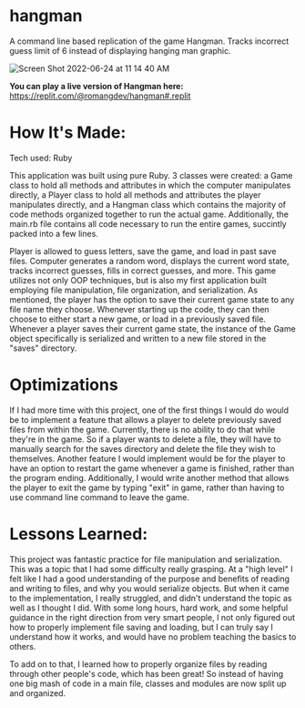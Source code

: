 # hangman

A command line based replication of the game Hangman. Tracks incorrect guess limit of 6 instead of displaying hanging man graphic.

![Screen Shot 2022-06-24 at 11 14 40 AM](https://user-images.githubusercontent.com/74276666/175565421-fa0eeada-373b-45d4-990d-7e2169388674.png)

**You can play a live version of Hangman here:** https://replit.com/@romangdev/hangman#.replit

# How It's Made:
Tech used: Ruby

This application was built using pure Ruby. 3 classes were created: a Game class to hold all methods and attributes in which the computer manipulates directly, a Player class to hold all methods and attributes the player manipulates directly, and a Hangman class which contains the majority of code methods organized together to run the actual game. Additionally, the main.rb file contains all code necessary to run the entire games, succintly packed into a few lines. 

Player is allowed to guess letters, save the game, and load in past save files. Computer generates a random word, displays the current word state, tracks incorrect guesses, fills in correct guesses, and more. This game utilizes not only OOP techniques, but is also my first application built employing file manipulation, file organization, and serialization. As mentioned, the player has the option to save their current game state to any file name they choose. Whenever starting up the code, they can then choose to either start a new game, or load in a previously saved file. Whenever a player saves their current game state, the instance of the Game object specifically is serialized and written to a new file stored in the "saves" directory.

# Optimizations
If I had more time with this project, one of the first things I would do would be to implement a feature that allows a player to delete previously saved files from within the game. Currently, there is no ability to do that while they're in the game. So if a player wants to delete a file, they will have to manually search for the saves directory and delete the file they wish to themselves. Another feature I would implement would be for the player to have an option to restart the game whenever a game is finished, rather than the program ending. Additionally, I would write another method that allows the player to exit the game by typing "exit" in game, rather than having to use command line command to leave the game. 

# Lessons Learned:
This project was fantastic practice for file manipulation and serialization. This was a topic that I had some difficulty really grasping. At a "high level" I felt like I had a good understanding of the purpose and benefits of reading and writing to files, and why you would serialize objects. But when it came to the implementation, I really struggled, and didn't understand the topic as well as I thought I did. With some long hours, hard work, and some helpful guidance in the right direction from very smart people, I not only figured out how to properly implement file saving and loading, but I can truly say I understand how it works, and would have no problem teaching the basics to others. 

To add on to that, I learned how to properly organize files by reading through other people's code, which has been great! So instead of having one big mash of code in a main file, classes and modules are now split up and organized. 
